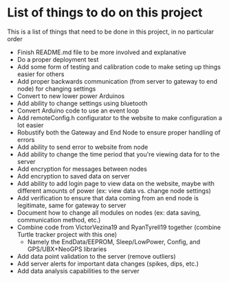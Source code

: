 # List of things to do on this project

This is a list of things that need to be done in this project, in no particular order

* Finish README.md file to be more involved and explanative
* Do a proper deployment test
* Add some form of testing and calibration code to make seting up things easier for others
* Add proper backwards communication (from server to gateway to end node) for changing settings
* Convert to new lower power Arduinos
* Add ability to change settings using bluetooth
* Convert Arduino code to use an event loop
* Add remoteConfig.h configurator to the website to make configuration a lot easier
* Robustify both the Gateway and End Node to ensure proper handling of errors
* Add ability to send error to website from node
* Add ability to change the time period that you're viewing data for to the server
* Add encryption for messages between nodes
* Add encryption to saved data on server
* Add ability to add login page to view data on the website, maybe with different amounts of power (ex: view data vs. change node settings)
* Add verification to ensure that data coming from an end node is legitimate, same for gateway to server
* Document how to change all modules on nodes (ex: data saving, communication method, etc.)
* Combine code from VictorVezina19 and RyanTyrell19 together (combine Turtle tracker project with this one)
	* Namely the EndData/EEPROM, Sleep/LowPower, Config, and GPS/UBX+NeoGPS libraries
* Add data point validation to the server (remove outliers)
* Add server alerts for important data changes (spikes, dips, etc.)
* Add data analysis capabilities to the server
